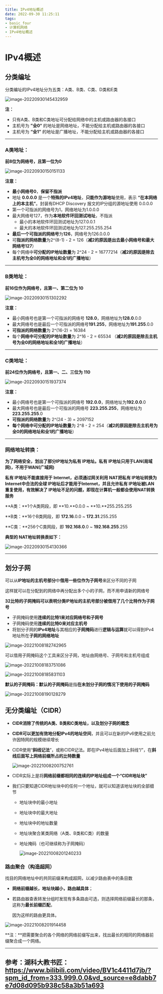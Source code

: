 ```yaml
---
title: IPv4地址概述
date: 2022-09-30 11:25:11
tags: 
- basic_four
- 计算机网络
- IPv4地址概述
---
```


# IPv4概述

## 分类编址

分类编址的IPv4地址分为五类：A类、B类、C类、D类和E类

![image-20220930145432959](./img/image-20220930145432959.png)

**注：**

+ 只有A类、B类和C类地址可分配给网络中的主机或路由器的各接口
+ 主机号为 **”全0“** 的地址是网络地址，不能分配给主机或路由器的各接口
+ 主机号为 **“全1”** 的地址是广播地址，不能分配给主机或路由器的各接口

---

### A类地址：

**前8位为网络号，且第一位为0**

![image-20220930150151133](./img/image-20220930150151133.png)

**注意：**

+ **最小网络号0**，**保留不指派**
+ 地址 **0.0.0.0** 是一个**特殊的IPv4地址**，**只能作为源地址**使用，表示 **“在本网络上的本主机”**。封装有DHCP Discovery 报文的IP分组的源地址使用 0.0.0.0
+ 第一个可指派的网络号为1，网络地址为1.0.0.0
+ 最大网络号127，作为**本地软件环回测试地址**，不指派
  + 最小的本地软件环回测试地址为127.0.0.1
  + 最大的本地软件环回测试地址为127.255.255.254
+ **最后一个可指派的网络号**为**126**，网络号为126.0.0.0
+ 可**指派的网络数量**为2^(8-1) - 2 = 126（**减2的原因是出去最小网络号和最大网络号127**）
+ 每个网络中**可分配的IP地址数量**为 2^24 - 2 = 16777214（**减2的原因是除去主机号为全0的网络地址和全1的广播地址**）

----

### B类地址：

**前16位作为网络号，且第一、第二位为 10**

![image-20220930151302292](./img/image-20220930151302292.png)

**注意：**

+ 最小网络号也是第一个可指派的网络号 **128.0**，网络地址为**128.0**.0.0
+ 最大网络号也是最后一个可指派的网络号**191.255**，网络地址为**191.255**.0.0
+ **可指派的网络数量**为 2^(16-2) = 16384
+ 每个**网络中可分配的IP地址数量**为 2^16 - 2 = 65534 （**减2的原因是除去主机号为全0的网络地址和全1的广播地址**）

---

### C类地址：

**前24位作为网络号，且第一、二、三位为 110**

![image-20220930151937374](./img/image-20220930151937374.png)

**注意：**

+ 最小网络号也是第一个可指派的网络号 **192.0.0**，网络地址为**192.0.0**.0
+ 最大网络号也是最后一个可指派的网络号 **223.255.255**，网络地址为 **223.255.255**.0
+ **可指派的网络数量**为 2^(24 - 3) = 2097152
+ **每个网络中可分配的IP地址数量**为 2^8 - 2 = 254（**减2的原因是除去主机号为全0的网络地址和全1的广播地址**）

---

<!-- more -->

### 网络地址转换：

**为了网络安全，划出了部分IP地址为私有 IP地址。私有 IP地址只用于LAN(局域网)，不用于WAN(广域网)**

**私有 IP地址不能直接用于 Internet，必须通过网关利用 NAT把私有 IP地址转换为 Internet中合法的全球 IP地址后才能用于Internet，并且允许私有 IP地址被LAN重复使用，有效解决了 IP地址不足的问题，即现在计算机一般都会使用NAT转换服务**

**A类：**1个A类网段，即 **10.**0.0.0 ~ **10.**255.255.255

**B类：**16个B类网段，即 **172.16**.0.0 ~ **172.31**.255.255

**C类：**256个C类网段，即 **192.168.0**.0 ~ **192.168.255**.255

**典型的 NAT地址转换表如下：**

![image-20220930154130366](./img/image-20220930154130366.png)

---

## 划分子网

可以从**IP地址的主机号部分**中**借用一些位作为子网号**来区分不同的子网

这样就可以在分配到的网络中再分配出多个小的子网，而不用申请新的网络号

**32比特的子网掩码可以表明分类IP地址的主机号部分被借用了几个比特作为子网号**

+ 子网掩码使用**连续的比特1来对应网络号和子网号**
+ 子网掩码使用**连续的比特0来对应主机号**
+ 将划分子网的**IPv4地址**与其相应的**子网掩码**进行**逻辑与运算**就可以得到IPv4地址所在**子网的网络地址**

![image-20221008182742965](./img/image-20221008182742965.png)

可以借用子网掩码这个工具来区分子网，地址由网络号、子网号和主机号组成

![image-20221008183751086](./img/image-20221008183751086.png)

![image-20221008185831103](./img/image-20221008185831103.png)

**默认的子网掩码：默认的子网掩码**是指**在未划分子网的情况下使用的子网掩码**

![image-20221008190128279](./img/image-20221008190128279.png)

## 无分类编址（CIDR）

+ **CIDR消除了传统的A类、B类和C类地址，以及划分子网的概念**

+ **CIDR可以更加有效地分配IPv4的地址空间**，并且可以在新的IPv6使用之前允许因特网的规模继续增长

+ CIDR使用“**斜线记法**”，或称CIDR记法。即在IPv4地址后面加上斜线“/”，在**斜线后面写上网络前缀所占的比特数量**

  ![image-20221008200752761](./img/image-20221008200752761.png)

+ CIDR实际上是将**网络前缀都相同的连续的IP地址组成一个“CIDR地址块”**

+ 我们只要知道CIDR地址块中的任何一个地址，就可以知道该地址块的全部细节

  + 地址块中的最小地址

  + 地址块中的最大地址

  + 地址块中的地址数量

  + 地址块聚合某类网络（A类、B类和C类）的数量

  + 地址掩码（也可继续称为子网掩码）

    ![image-20221008201240233](./img/image-20221008201240233.png)

### 路由聚合（构造超网）

找目的网络地址中的共同前缀来构成超网，以减少路由表中的条目数

+ **网络前缀越长，地址块越小，路由越具体**；

+ 若路由器查表转发分组时发现有多条路由可选，则选择网络前缀最长的那条，这称为**最长前缀匹配**，

  因为这样的路由更具体。

![image-20221008201914458](./img/image-20221008201914458.png)

**注：**把需要聚合的各个网络的网络前缀写出来，找出最长的相同的网络器前缀聚合成一个网络。

---

## 参考：湖科大教书匠：https://www.bilibili.com/video/BV1c4411d7jb/?spm_id_from=333.999.0.0&vd_source=e8dabb7e7d08d095b938c58a3b51a693